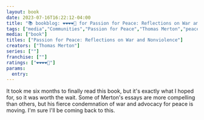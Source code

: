```yaml
---
layout: book
date: 2023-07-16T16:22:12-04:00
title: "📚 bookblog: ❤️❤️❤️❤️🖤 for Passion for Peace: Reflections on War and Nonviolence, by Thomas Merton"
tags: ["media","Communities","Passion for Peace","Thomas Merton","peace","non-violence"]
media: ["book"]
titles: ["Passion for Peace: Reflections on War and Nonviolence"]
creators: ["Thomas Merton"]
series: [""]
franchise: [""]
ratings: ["❤️❤️❤️❤️🖤"]
params:
  entry:
---
```

It took me six months to finally read this book, but it's exactly what I hoped for, so it was worth the wait. Some of Merton's essays are more compelling than others, but his fierce condemnation of war and advocacy for peace is moving. I'm sure I'll be coming back to this.
